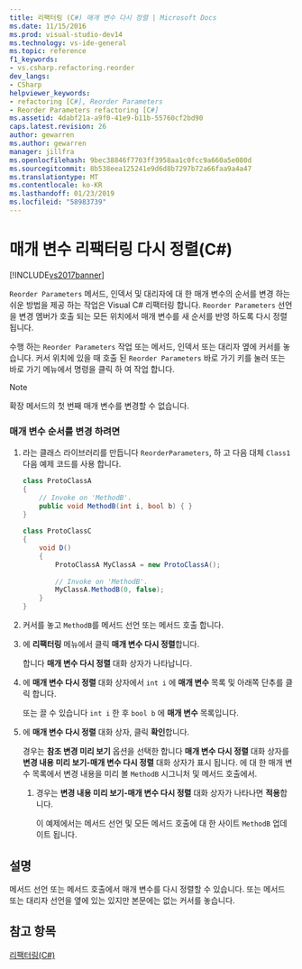```yaml
---
title: 리팩터링 (C#) 매개 변수 다시 정렬 | Microsoft Docs
ms.date: 11/15/2016
ms.prod: visual-studio-dev14
ms.technology: vs-ide-general
ms.topic: reference
f1_keywords:
- vs.csharp.refactoring.reorder
dev_langs:
- CSharp
helpviewer_keywords:
- refactoring [C#], Reorder Parameters
- Reorder Parameters refactoring [C#]
ms.assetid: 4dabf21a-a9f0-41e9-b11b-55760cf2bd90
caps.latest.revision: 26
author: gewarren
ms.author: gewarren
manager: jillfra
ms.openlocfilehash: 9bec38846f7703ff3958aa1c0fcc9a660a5e080d
ms.sourcegitcommit: 8b538eea125241e9d6d8b7297b72a66faa9a4a47
ms.translationtype: MT
ms.contentlocale: ko-KR
ms.lasthandoff: 01/23/2019
ms.locfileid: "58983739"
---
```

# <a name="reorder-parameters-refactoring-c"></a>매개 변수 리팩터링 다시 정렬(C#)
[!INCLUDE[vs2017banner](../includes/vs2017banner.md)]

`Reorder Parameters` 메서드, 인덱서 및 대리자에 대 한 매개 변수의 순서를 변경 하는 쉬운 방법을 제공 하는 작업은 Visual C# 리팩터링 합니다. `Reorder Parameters` 선언을 변경 멤버가 호출 되는 모든 위치에서 매개 변수를 새 순서를 반영 하도록 다시 정렬 됩니다.  
  
 수행 하는 `Reorder Parameters` 작업 또는 메서드, 인덱서 또는 대리자 옆에 커서를 놓습니다. 커서 위치에 있을 때 호출 된 `Reorder Parameters` 바로 가기 키를 눌러 또는 바로 가기 메뉴에서 명령을 클릭 하 여 작업 합니다.  
  
> [!NOTE]
>  확장 메서드의 첫 번째 매개 변수를 변경할 수 없습니다.  
  
### <a name="to-reorder-parameters"></a>매개 변수 순서를 변경 하려면  
  
1.  라는 클래스 라이브러리를 만듭니다 `ReorderParameters`, 하 고 다음 대체 `Class1` 다음 예제 코드를 사용 합니다.  
  
    ```csharp  
    class ProtoClassA  
    {  
        // Invoke on 'MethodB'.  
        public void MethodB(int i, bool b) { }  
    }  
  
    class ProtoClassC  
    {  
        void D()  
        {  
            ProtoClassA MyClassA = new ProtoClassA();  
  
            // Invoke on 'MethodB'.  
            MyClassA.MethodB(0, false);  
        }  
    }  
    ```  
  
2.  커서를 놓고 `MethodB`를 메서드 선언 또는 메서드 호출 합니다.  
  
3.  에 **리팩터링** 메뉴에서 클릭 **매개 변수 다시 정렬**합니다.  
  
     합니다 **매개 변수 다시 정렬** 대화 상자가 나타납니다.  
  
4.  에 **매개 변수 다시 정렬** 대화 상자에서 `int i` 에 **매개 변수** 목록 및 아래쪽 단추를 클릭 합니다.  
  
     또는 끌 수 있습니다 `int i` 한 후 `bool b` 에 **매개 변수** 목록입니다.  
  
5.  에 **매개 변수 다시 정렬** 대화 상자, 클릭 **확인**합니다.  
  
     경우는 **참조 변경 미리 보기** 옵션을 선택한 합니다 **매개 변수 다시 정렬** 대화 상자를 **변경 내용 미리 보기-매개 변수 다시 정렬** 대화 상자가 표시 됩니다. 에 대 한 매개 변수 목록에서 변경 내용을 미리 볼 `MethodB` 시그니처 및 메서드 호출에서.  
  
    1.  경우는 **변경 내용 미리 보기-매개 변수 다시 정렬** 대화 상자가 나타나면 **적용**합니다.  
  
         이 예제에서는 메서드 선언 및 모든 메서드 호출에 대 한 사이트 `MethodB` 업데이트 됩니다.  
  
## <a name="remarks"></a>설명  
 메서드 선언 또는 메서드 호출에서 매개 변수를 다시 정렬할 수 있습니다. 또는 메서드 또는 대리자 선언을 옆에 있는 있지만 본문에는 없는 커서를 놓습니다.  
  
## <a name="see-also"></a>참고 항목  
 [리팩터링(C#)](../csharp-ide/refactoring-csharp.md)